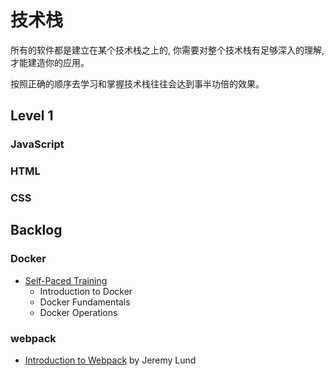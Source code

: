 # 技术栈

所有的软件都是建立在某个技术栈之上的, 你需要对整个技术栈有足够深入的理解, 才能建造你的应用。

按照正确的顺序去学习和掌握技术栈往往会达到事半功倍的效果。

## Level 1

### JavaScript

### HTML

### CSS

## Backlog

### Docker
* [Self-Paced Training](https://training.docker.com/self-paced-training)
  * Introduction to Docker
  * Docker Fundamentals
  * Docker Operations





### webpack
* [Introduction to Webpack](https://www.youtube.com/watch?v=RKqRj3VgR_c) by Jeremy Lund
